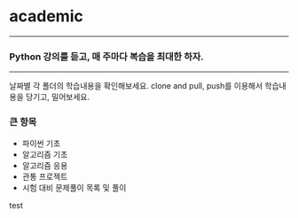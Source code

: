# academic

---
### Python 강의를 듣고, 매 주마다 복습을 최대한 하자.

---

날짜별 각 폴더의 학습내용을 확인해보세요.
clone and pull, push를 이용해서 학습내용을 당기고, 밀어보세요.

### 큰 항목
- 파이썬 기초
- 알고리즘 기초
- 알고리즘 응용
- 관통 프로젝트
- 시험 대비 문제풀이 목록 및 풀이

test
